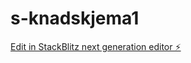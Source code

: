 # s-knadskjema1

[Edit in StackBlitz next generation editor ⚡️](https://stackblitz.com/~/github.com/Murka1456/s-knadskjema1)